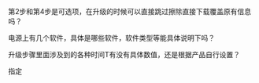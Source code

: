 
第2步和第4步是可选项，在升级的时候可以直接跳过擦除直接下载覆盖原有信息吗？

电源上有几个软件，具体是哪些软件，软件类型等能具体说明下吗？

升级步骤里面涉及到的各种时间T有没有具体数值，还是根据产品自行设置？

指定
